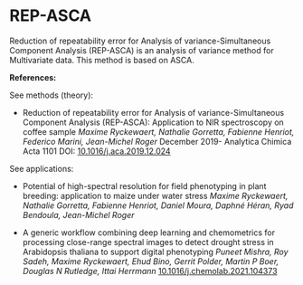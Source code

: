 # REP-ASCA
Reduction of repeatability error for Analysis of variance-Simultaneous Component Analysis (REP-ASCA) is an analysis of variance method for Multivariate data. This method is based on ASCA. 

**References:**

See methods (theory): 

- Reduction of repeatability error for Analysis of variance-Simultaneous Component Analysis (REP-ASCA): Application to NIR spectroscopy on coffee sample
_Maxime Ryckewaert, Nathalie Gorretta, Fabienne Henriot, Federico Marini, Jean-Michel Roger_
December 2019- Analytica Chimica Acta 1101 DOI: [10.1016/j.aca.2019.12.024](https://doi.org/10.1016/j.aca.2019.12.024)



See applications: 
- Potential of high-spectral resolution for field phenotyping in plant breeding: application to maize under water stress
_Maxime Ryckewaert, Nathalie Gorretta, Fabienne Henriot, Daniel Moura, Daphné Héran, Ryad Bendoula, Jean-Michel Roger_

- A generic workflow combining deep learning and chemometrics for processing close-range spectral images to detect drought stress in Arabidopsis thaliana to support digital phenotyping
_Puneet Mishra, Roy Sadeh, Maxime Ryckewaert, Ehud Bino, Gerrit Polder, Martin P Boer, Douglas N Rutledge, Ittai Herrmann_
[10.1016/j.chemolab.2021.104373](https://doi.org/10.1016/j.chemolab.2021.104373)


